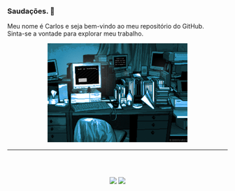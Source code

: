 ### Saudações. 👋<br>
Meu nome é Carlos e seja bem-vindo ao meu repositório do GitHub.<br>
Sinta-se a vontade para explorar meu trabalho.

<div align="center">
  <p><img src="./assets/workspace.gif" alt="Área de trabalho com PCs" ></p>
  <hr>
  <br>
  <br>
  <p>
    <img height="120em" 
      src="https://github-readme-stats.vercel.app/api?username=CarlosBotelhoCHB&count_private=true&theme=dracula&count_private=true&show_icons=true">
    <img height="120em" 
      src="https://github-readme-stats.vercel.app/api/top-langs/?username=CarlosBotelhoCHB&layout=compact&langs_count=7&theme=dracula"/>
  </p>
</div>

<!--
**CarlosBotelhoCHB/CarlosBotelhoCHB** is a ✨ _special_ ✨ repository because its `README.md` (this file) appears on your GitHub profile.

Here are some ideas to get you started:

- 🔭 I’m currently working on ...
- 🌱 I’m currently learning ...
- 👯 I’m looking to collaborate on ...
- 🤔 I’m looking for help with ...
- 💬 Ask me about ...
- 📫 How to reach me: ...
- 😄 Pronouns: ...
- ⚡ Fun fact: ...
-->
